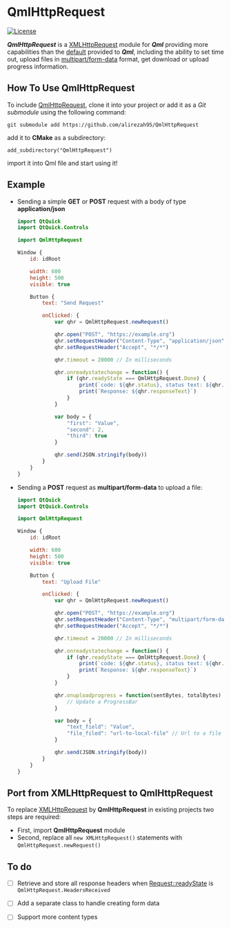 # QmlHttpRequest

[![License](https://img.shields.io/github/license/alirezah95/QmlHttpRequest?label=License)](https://opensource.org/licenses/MIT)

***QmlHttpRequest*** is a [XMLHttpRequest](https://doc.qt.io/qt-6/qtqml-javascript-qmlglobalobject.html#xmlhttprequest) module for ***Qml*** providing more capabilities than the [default](https://doc.qt.io/qt-6/qtqml-javascript-qmlglobalobject.html#xmlhttprequest) provided to ***Qml***, including the ability to set time out, upload files in [multipart/form-data](https://www.ietf.org/rfc/rfc2388.txt) format, get download or upload progress information.

## How To Use QmlHttpRequest
To include [QmlHttpRequest](https://github.com/alirezah95/QmlHttpRequest), clone it into your project or add it as a *Git submodule* using the following command:

    git submodule add https://github.com/alirezah95/QmlHttpRequest

add it to **CMake** as a subdirectory:

    add_subdirectory("QmlHttpRequest")

import it into Qml file and start using it!

## Example
- Sending a simple **GET** or **POST** request with a body of type **application/json**
    ```qml
    import QtQuick
    import QtQuick.Controls

    import QmlHttpRequest

    Window {
        id: idRoot

        width: 600
        height: 500
        visible: true

        Button {
            text: "Send Request"

            onClicked: {
                var qhr = QmlHttpRequest.newRequest()

                qhr.open("POST", "https://example.org")
                qhr.setRequestHeader("Content-Type", "application/json")
                qhr.setRequestHeader("Accept", "*/*")

                qhr.timeout = 20000 // In milliseconds

                qhr.onreadystatechange = function() {
                    if (qhr.readyState === QmlHttpRequest.Done) {
                        print(`code: ${qhr.status}, status text: ${qhr.statusText}`)
                        print(`Response: ${qhr.responseText}`)
                    }
                }

                var body = {
                    "first": "Value",
                    "second": 2,
                    "third": true
                }

                qhr.send(JSON.stringify(body))
            }
        }
    }
    ```
- Sending a **POST** request as **multipart/form-data** to upload a file:
    ```qml
    import QtQuick
    import QtQuick.Controls

    import QmlHttpRequest

    Window {
        id: idRoot

        width: 600
        height: 500
        visible: true

        Button {
            text: "Upload File"

            onClicked: {
                var qhr = QmlHttpRequest.newRequest()

                qhr.open("POST", "https://example.org")
                qhr.setRequestHeader("Content-Type", "multipart/form-data")
                qhr.setRequestHeader("Accept", "*/*")

                qhr.timeout = 20000 // In milliseconds

                qhr.onreadystatechange = function() {
                    if (qhr.readyState === QmlHttpRequest.Done) {
                        print(`code: ${qhr.status}, status text: ${qhr.statusText}`)
                        print(`Response: ${qhr.responseText}`)
                    }
                }

                qhr.onuploadprogress = function(sentBytes, totalBytes) {
                    // Update a ProgressBar
                }

                var body = {
                    "text_field": "Value",
                    "file_filed": "url-to-local-file" // Url to a file usually retrieved from  a FileDailog
                }

                qhr.send(JSON.stringify(body))
            }
        }
    }
    ```


## Port from XMLHttpRequest to QmlHttpRequest
To replace [XMLHttpRequest](https://doc.qt.io/qt-6/qtqml-javascript-qmlglobalobject.html#xmlhttprequest) by **QmlHttpRequest** in existing projects two steps are required:
- First, import **QmlHttpRequest** module
- Second, replace all `new XMLHttpRequest()` statements with `QmlHttpRequest.newRequest()`

## To do
- [ ] Retrieve and store all response headers when [Request::readyState](src/request.hpp) is `QmlHttpRequest.HeadersReceived`
- [ ] Add a separate class to handle creating form data
- [ ] Support more content types

